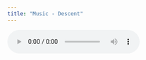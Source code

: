 ```yaml
---
title: "Music - Descent"
---
```


<audio controls>
    <source src="https://ad301.org/res/music/descent.mp3" type="audio/mp3">
    <source src="https://ad301.org/res/music/descent.aac" type="audio/aac">
    <p>
    Your browser does not support the audio element. You can
    <a href="https://ad301.org/res/music/descent.mp3">download
    the audio file</a> instead.
    </p>
</audio>
